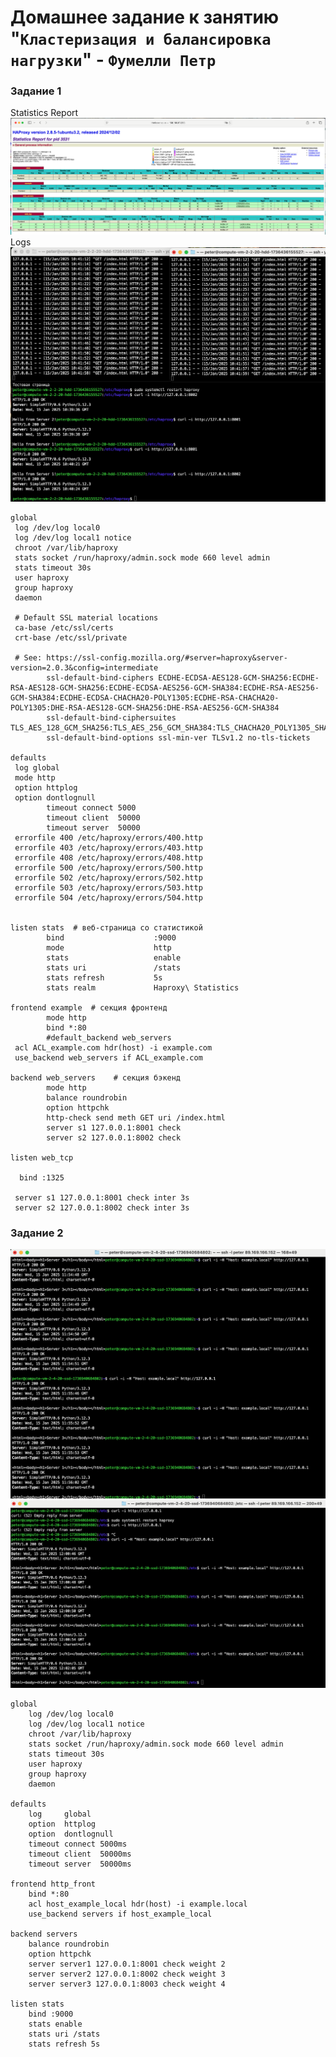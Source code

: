 # Домашнее задание к занятию "`Кластеризация и балансировка нагрузки`" - `Фумелли Петр`


### Задание 1

Statistics Report ![alt text](https://github.com/PeterFumelli/clustering-balancing/blob/main/img/Statistics%20Report.png)
Logs ![alt text](https://github.com/PeterFumelli/clustering-balancing/blob/main/img/logs.png)

```
global
 log /dev/log local0
 log /dev/log local1 notice
 chroot /var/lib/haproxy
 stats socket /run/haproxy/admin.sock mode 660 level admin
 stats timeout 30s
 user haproxy
 group haproxy
 daemon

 # Default SSL material locations
 ca-base /etc/ssl/certs
 crt-base /etc/ssl/private

 # See: https://ssl-config.mozilla.org/#server=haproxy&server-version=2.0.3&config=intermediate
        ssl-default-bind-ciphers ECDHE-ECDSA-AES128-GCM-SHA256:ECDHE-RSA-AES128-GCM-SHA256:ECDHE-ECDSA-AES256-GCM-SHA384:ECDHE-RSA-AES256-GCM-SHA384:ECDHE-ECDSA-CHACHA20-POLY1305:ECDHE-RSA-CHACHA20-POLY1305:DHE-RSA-AES128-GCM-SHA256:DHE-RSA-AES256-GCM-SHA384
        ssl-default-bind-ciphersuites TLS_AES_128_GCM_SHA256:TLS_AES_256_GCM_SHA384:TLS_CHACHA20_POLY1305_SHA256
        ssl-default-bind-options ssl-min-ver TLSv1.2 no-tls-tickets

defaults
 log global
 mode http
 option httplog
 option dontlognull
        timeout connect 5000
        timeout client  50000
        timeout server  50000
 errorfile 400 /etc/haproxy/errors/400.http
 errorfile 403 /etc/haproxy/errors/403.http
 errorfile 408 /etc/haproxy/errors/408.http
 errorfile 500 /etc/haproxy/errors/500.http
 errorfile 502 /etc/haproxy/errors/502.http
 errorfile 503 /etc/haproxy/errors/503.http
 errorfile 504 /etc/haproxy/errors/504.http


listen stats  # веб-страница со статистикой
        bind                    :9000
        mode                    http
        stats                   enable
        stats uri               /stats
        stats refresh           5s
        stats realm             Haproxy\ Statistics

frontend example  # секция фронтенд
        mode http
        bind *:80
        #default_backend web_servers
 acl ACL_example.com hdr(host) -i example.com
 use_backend web_servers if ACL_example.com

backend web_servers    # секция бэкенд
        mode http
        balance roundrobin
        option httpchk
        http-check send meth GET uri /index.html
        server s1 127.0.0.1:8001 check
        server s2 127.0.0.1:8002 check

listen web_tcp

  bind :1325

 server s1 127.0.0.1:8001 check inter 3s
 server s2 127.0.0.1:8002 check inter 3s

```


### Задание 2

![alt text](https://github.com/PeterFumelli/clustering-balancing/blob/main/img/scr1.png)
![alt text](https://github.com/PeterFumelli/clustering-balancing/blob/main/img/scr2.png)

```
global
    log /dev/log local0
    log /dev/log local1 notice
    chroot /var/lib/haproxy
    stats socket /run/haproxy/admin.sock mode 660 level admin
    stats timeout 30s
    user haproxy
    group haproxy
    daemon

defaults
    log     global
    option  httplog
    option  dontlognull
    timeout connect 5000ms
    timeout client  50000ms
    timeout server  50000ms

frontend http_front
    bind *:80
    acl host_example_local hdr(host) -i example.local
    use_backend servers if host_example_local

backend servers
    balance roundrobin
    option httpchk
    server server1 127.0.0.1:8001 check weight 2
    server server2 127.0.0.1:8002 check weight 3
    server server3 127.0.0.1:8003 check weight 4

listen stats
    bind :9000
    stats enable
    stats uri /stats
    stats refresh 5s
```
